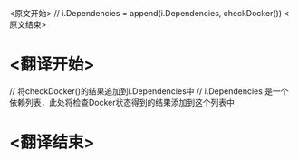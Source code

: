 
<原文开始>
// i.Dependencies = append(i.Dependencies, checkDocker())
<原文结束>

# <翻译开始>
// 将checkDocker()的结果追加到i.Dependencies中
// i.Dependencies 是一个依赖列表，此处将检查Docker状态得到的结果添加到这个列表中
# <翻译结束>


